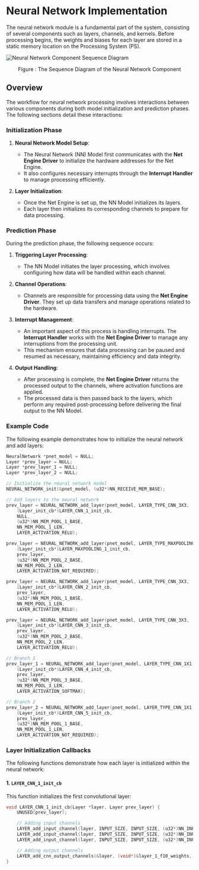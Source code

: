 # Neural Network Implementation

The neural network module is a fundamental part of the system, consisting of several components such as layers, channels, and kernels. Before processing begins, the weights and biases for each layer are stored in a static memory location on the Processing System (PS).

![Neural Network Component Sequence Diagram](images/neural_network_sequence_diagram.png)  
<p align="center">Figure : The Sequence Diagram of the Neural Network Component</p>

## Overview

The workflow for neural network processing involves interactions between various components during both model initialization and prediction phases. The following sections detail these interactions:

### Initialization Phase

1. **Neural Network Model Setup**:
   - The Neural Network (NN) Model first communicates with the **Net Engine Driver** to initialize the hardware addresses for the Net Engine.
   - It also configures necessary interrupts through the **Interrupt Handler** to manage processing efficiently.

2. **Layer Initialization**:
   - Once the Net Engine is set up, the NN Model initializes its layers.
   - Each layer then initializes its corresponding channels to prepare for data processing.

### Prediction Phase

During the prediction phase, the following sequence occurs:

1. **Triggering Layer Processing**:
   - The NN Model initiates the layer processing, which involves configuring how data will be handled within each channel.

2. **Channel Operations**:
   - Channels are responsible for processing data using the **Net Engine Driver**. They set up data transfers and manage operations related to the hardware.

3. **Interrupt Management**:
   - An important aspect of this process is handling interrupts. The **Interrupt Handler** works with the **Net Engine Driver** to manage any interruptions from the processing unit.
   - This mechanism ensures that data processing can be paused and resumed as necessary, maintaining efficiency and data integrity.

4. **Output Handling**:
   - After processing is complete, the **Net Engine Driver** returns the processed output to the channels, where activation functions are applied.
   - The processed data is then passed back to the layers, which perform any required post-processing before delivering the final output to the NN Model.

### Example Code

The following example demonstrates how to initialize the neural network and add layers:

```c
NeuralNetwork *pnet_model = NULL;
Layer *prev_layer = NULL;
Layer *prev_layer_1 = NULL;
Layer *prev_layer_2 = NULL;

// Initialize the neural network model
NEURAL_NETWORK_init(&pnet_model, (u32*)NN_RECEIVE_MEM_BASE);

// Add layers to the neural network
prev_layer = NEURAL_NETWORK_add_layer(pnet_model, LAYER_TYPE_CNN_3X3,
    (Layer_init_cb*)LAYER_CNN_1_init_cb,
    NULL,
    (u32*)NN_MEM_POOL_1_BASE,
    NN_MEM_POOL_1_LEN,
    LAYER_ACTIVATION_RELU);

prev_layer = NEURAL_NETWORK_add_layer(pnet_model, LAYER_TYPE_MAXPOOLING,
    (Layer_init_cb*)LAYER_MAXPOOLING_1_init_cb,
    prev_layer,
    (u32*)NN_MEM_POOL_2_BASE,
    NN_MEM_POOL_2_LEN,
    LAYER_ACTIVATION_NOT_REQUIRED);

prev_layer = NEURAL_NETWORK_add_layer(pnet_model, LAYER_TYPE_CNN_3X3,
    (Layer_init_cb*)LAYER_CNN_2_init_cb,
    prev_layer,
    (u32*)NN_MEM_POOL_1_BASE,
    NN_MEM_POOL_1_LEN,
    LAYER_ACTIVATION_RELU);

prev_layer = NEURAL_NETWORK_add_layer(pnet_model, LAYER_TYPE_CNN_3X3,
    (Layer_init_cb*)LAYER_CNN_3_init_cb,
    prev_layer,
    (u32*)NN_MEM_POOL_2_BASE,
    NN_MEM_POOL_2_LEN,
    LAYER_ACTIVATION_RELU);

// Branch 1
prev_layer_1 = NEURAL_NETWORK_add_layer(pnet_model, LAYER_TYPE_CNN_1X1,
    (Layer_init_cb*)LAYER_CNN_4_init_cb,
    prev_layer,
    (u32*)NN_MEM_POOL_3_BASE,
    NN_MEM_POOL_3_LEN,
    LAYER_ACTIVATION_SOFTMAX);

// Branch 2
prev_layer_2 = NEURAL_NETWORK_add_layer(pnet_model, LAYER_TYPE_CNN_1X1,
    (Layer_init_cb*)LAYER_CNN_5_init_cb,
    prev_layer,
    (u32*)NN_MEM_POOL_1_BASE,
    NN_MEM_POOL_1_LEN,
    LAYER_ACTIVATION_NOT_REQUIRED);
```

### Layer Initialization Callbacks

The following functions demonstrate how each layer is initialized within the neural network:

#### 1. `LAYER_CNN_1_init_cb`

This function initializes the first convolutional layer:

```c
void LAYER_CNN_1_init_cb(Layer *layer, Layer prev_layer) {
    UNUSED(prev_layer);

    // Adding input channels
    LAYER_add_input_channel(layer, INPUT_SIZE, INPUT_SIZE, (u32*)NN_INPUT_RED_CHANNEL);
    LAYER_add_input_channel(layer, INPUT_SIZE, INPUT_SIZE, (u32*)NN_INPUT_GREEN_CHANNEL);
    LAYER_add_input_channel(layer, INPUT_SIZE, INPUT_SIZE, (u32*)NN_INPUT_BLUE_CHANNEL);

    // Adding output channels
    LAYER_add_cnn_output_channels(&layer, (void*)&layer_1_f10_weights, (void*)&PRelu_Layer_2_10_weights, 10, (INPUT_SIZE-2), (INPUT_SIZE-2));
}
```